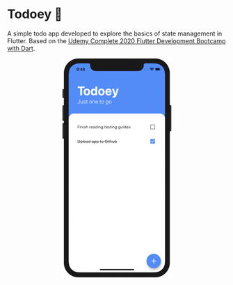 # Todoey 📝

A simple todo app developed to explore the basics of state management in Flutter. Based on the [Udemy Complete 2020 Flutter Development Bootcamp with Dart](https://www.udemy.com/course/flutter-bootcamp-with-dart/).

<p align="center">
  <img src="docs/screenshot.png" width="256"/>
</p>